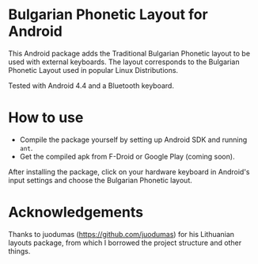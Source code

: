 Bulgarian Phonetic Layout for Android
=====================================

This Android package adds the Traditional Bulgarian Phonetic layout to be used with external keyboards. The layout corresponds to the Bulgarian Phonetic Layout used in popular Linux Distributions.

Tested with Android 4.4 and a Bluetooth keyboard.

How to use
==========

* Compile the package yourself by setting up Android SDK and running `ant`.
* Get the compiled apk from F-Droid or Google Play (coming soon).

After installing the package, click on your hardware keyboard in Android's input settings and choose the Bulgarian Phonetic layout.

Acknowledgements
================

Thanks to juodumas (https://github.com/juodumas) for his Lithuanian layouts package, from which I borrowed the project structure and other things.

